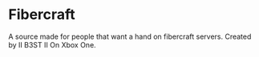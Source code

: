 # Fibercraft
A source made for people that want a hand on fibercraft servers. Created by II B3ST II On Xbox One.

